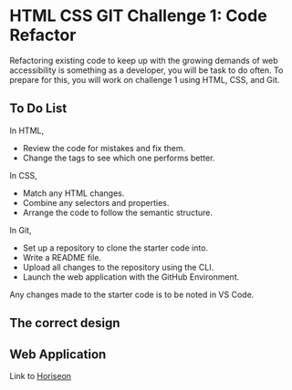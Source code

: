 # HTML CSS GIT Challenge 1: Code Refactor

Refactoring existing code to keep up with the growing demands of web accessibility is something as a developer, you will be task to do often. To prepare for this, you will work on challenge 1 using HTML, CSS, and Git. 

## To Do List
In HTML, 
- Review the code for mistakes and fix them. 
- Change the tags to see which one performs better.

In CSS, 
- Match any HTML changes.
- Combine any selectors and properties.
- Arrange the code to follow the semantic structure.
 
In Git,
- Set up a repository to clone the starter code into.
- Write a README file.
- Upload all changes to the repository using the CLI.
- Launch the web application with the GitHub Environment. 

Any changes made to the starter code is to be noted in VS Code.

## The correct design


## Web Application
Link to [Horiseon](https://clkwong3.github.io/coderefactor-HTML-CSS-GIT/)
